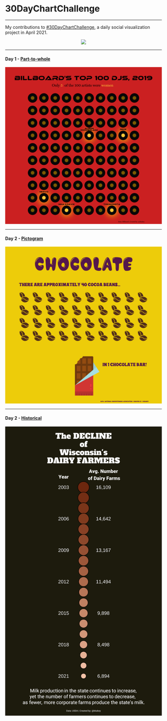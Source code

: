 # 30DayChartChallenge

************************************

My contributions to [#30DayChartChallenge](https://github.com/Z3tt/30DayChartChallenge_Collection2021), a daily social visualization project in April 2021.

<p align="center">
<a href="url"><img src="https://raw.githubusercontent.com/Z3tt/30DayChartChallenge_Collection2021/main/img/topics_ol_blank.png" width="500" ></a>
</p>


**************************************************************************************************
#### Day 1 - [Part-to-whole](https://github.com/kkakey/30DayChartChallenge/blob/main/Day01-Part_to_whole/day1.Rmd) 

![](https://raw.githubusercontent.com/kkakey/30DayChartChallenge/main/Day01-Part_to_whole/plot-final.png)

**************************************************************************************************
#### Day 2 - [Pictogram](https://github.com/kkakey/30DayChartChallenge/blob/main/Day02-Pictogram/day2.Rmd) 

![](https://raw.githubusercontent.com/kkakey/30DayChartChallenge/main/Day02-Pictogram/plot.png)

**************************************************************************************************
#### Day 2 - [Historical](https://github.com/kkakey/30DayChartChallenge/blob/main/Day03-Historical/day3.Rmd) 

![](https://raw.githubusercontent.com/kkakey/30DayChartChallenge/main/Day03-Historical/plot-final.png)
